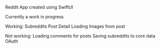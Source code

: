 Reddit App created using SwiftUI

Currently a work in progress

Working:
	Subreddits
	Post Detail
	Loading Images from post

Not working:
	Loading comments for posts
	Saving subreddits to core data
	OAuth
